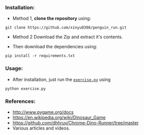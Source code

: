 
### Installation:

-	Method 1, **clone the repository** using: 
```
git clone https://github.com/xinyu0308/penguin_run.git
``` 
- Method 2
Download the Zip and extract it's contents.

-	Then download the dependencies using:
```
pip install -r requirements.txt
```

### Usage:

-	After installation, just run the [`exercise.py`](https://github.com/xinyu0308/penguin_run/blob/main/exercise.py) using
```
python exercise.py
```


### References:
-	http://www.pygame.org/docs
-	https://en.wikipedia.org/wiki/Dinosaur_Game
-	https://github.com/dhhruv/Chrome-Dino-Runner/tree/master
-	Various articles and videos.
